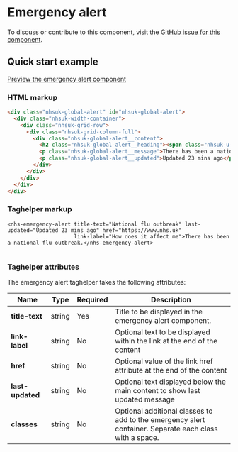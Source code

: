 ﻿# Emergency alert

To discuss or contribute to this component, visit the [GitHub issue for this component]().

## Quick start example

[Preview the emergency alert component](https://dotnetcorefelpoc.azurewebsites.net/components/emergency-alert)

### HTML markup

```html
<div class="nhsuk-global-alert" id="nhsuk-global-alert">
  <div class="nhsuk-width-container">
    <div class="nhsuk-grid-row">
      <div class="nhsuk-grid-column-full">
        <div class="nhsuk-global-alert__content">
          <h2 class="nhsuk-global-alert__heading"><span class="nhsuk-u-visually-hidden">Alert: </span>National flu outbreak</h2>
          <p class="nhsuk-global-alert__message">There has been a national flu outbreak. <a class="nhsuk-u-nowrap" href="https://www.nhs.uk" >How does it affect me</a></p>
          <p class="nhsuk-global-alert__updated">Updated 23 mins ago</p>
        </div>
      </div>
    </div>
  </div>
</div>
```

### Taghelper markup

```
<nhs-emergency-alert title-text="National flu outbreak" last-updated="Updated 23 mins ago" href="https://www.nhs.uk"
                     link-label="How does it affect me">There has been a national flu outbreak.</nhs-emergency-alert>


```

### Taghelper attributes

The emergency alert taghelper takes the following attributes:

| Name              | Type     | Required  | Description |
| ------------------|----------|-----------|-------------|
| **title-text**         | string   | Yes       | Title to be displayed in the emergency alert component. |
| **link-label**         | string   | No        | Optional text to be displayed within the link at the end of the content |
| **href**          | string   | No        | Optional value of the link href attribute at the end of the content |
| **last-updated**   | string   | No        | Optional text displayed below the main content to show last updated message |
| **classes**       | string   | No        | Optional additional classes to add to the emergency alert container. Separate each class with a space. |
